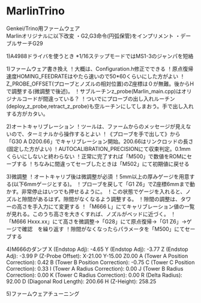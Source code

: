 # MarlinTrino
Genkei/Trino用ファームウェア  
Marlinオリジナルに以下改変
・G2,G3命令(円弧保管)をインプリメント
・デーブルサーチG29


1)A4988ドライバを使うとき
*1/16ステップモードではMS1-3のジャンパを短絡


1)ファームウェア書き換え
！大概は、Configuration.h修正でできる
！原点復帰速度HOMING_FEEDRATEはやたら速いので50*60くらいにした方がよい
！Z_PROBE_OFFSET(プローブとノズルの相対位置)のZ座標は０が無難。後からHで調整する(微調整で後述)。
！サブルーチンz_probe(Marlin_main.cpp)はオリジナルコードが間違っている？
！ついでにプローブの出し入れルーチン(deploy_z_probe,retract_z_probe)も空ルーチンにしてしまおう。手で出し入れする方がカタい。

2)オートキャリブレーション
！ツールは、ファームからのメッセージが見えないので、ターミナルから操作するとよい
！《プローブを手で出して》から「G30 A D200.66」でキャリブレーション開始。200.66はリンクロッドの長さ(固定した方がよい)
！AUTOCALIBRATION_PRECISIONにて収束判定。0.1mmくらいにしないと終わらない
！正常に完了すれば「M500」で数値をROMにセーブする
！ちなみに間違ってセーブしたときは「M502」にて初期値に戻せる

3)微調整
！オートキャリブ後は微調整が必須
！5mm以上の厚みゲージを用意する(以下6mmゲージとする)。
！プローブを戻して「G1 Z6」でZ座標6mmまで動かす。非常停止はいつでも押せるように。
！この状態でゲージを入れると、ノズルと隙間があるはず。隙間がなくなるよう調整する。
！隙間の調整は、タワーの高さを手入力にて変更する
！「M666 L」にてキャリブレーション値の一覧が見れる。このうち高さを大きくすれば、ノズルがベッドに近づく。
！「M666 Hxxx.xx」にて高さを微調整→「G28」にて原点復帰→「G1 Z6」→ゲージで確認　を繰り返す
！隙間がなくなったらパラメータを「M500」にてセーブする

4)M666のダンプ
X (Endstop Adj): -4.65
Y (Endstop Adj): -3.77
Z (Endstop Adj): -3.99
P (Z-Probe Offset): X-21.00 Y-15.00 Z0.00
A (Tower A Position Correction): 0.42
B (Tower B Position Correction): -0.75
C (Tower C Position Correction): 0.33
I (Tower A Radius Correction): 0.00
J (Tower B Radius Correction): 0.00
K (Tower C Radius Correction): 0.00
R (Delta Radius): 92.00
D (Diagonal Rod Length): 200.66
H (Z-Height): 258.25

5)ファームウェアチューニング
